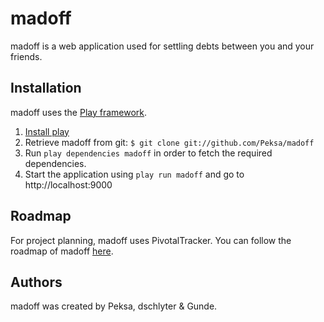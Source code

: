 madoff
======

madoff is a web application used for settling debts between you and your friends.

Installation
------------

madoff uses the [Play framework](http://www.playframework.org/).

1. [Install play](http://www.playframework.org/documentation/1.2.2/install)
2. Retrieve madoff from git: `$ git clone git://github.com/Peksa/madoff`
3. Run `play dependencies madoff` in order to fetch the required dependencies.
4. Start the application using `play run madoff` and go to http://localhost:9000

Roadmap
-------

For project planning, madoff uses PivotalTracker. You can follow the roadmap of madoff [here](https://www.pivotaltracker.com/projects/331735).

Authors
-------

madoff was created by Peksa, dschlyter & Gunde.


